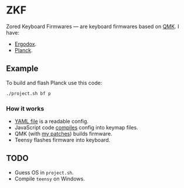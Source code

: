 # ZKF
Zored Keyboard Firmwares — are keyboard firmwares based on [QMK](https://github.com/qmk/qmk_firmware). I have:
- [Ergodox](https://ergodox-ez.com).
- [Planck](https://ergodox-ez.com/pages/planck).

## Example
To build and flash Planck use this code:
```bash
./project.sh bf p
```

### How it works
- [YAML file](config.yaml) is a readable config.
- JavaScript code [compiles](compiler/README.md) config into keymap files.
- QMK (with [my patches](patches/)) builds firmware.
- Teensy flashes firmware into keyboard.

## TODO
- Guess OS in `project.sh`.
- Compile `teensy` on Windows.